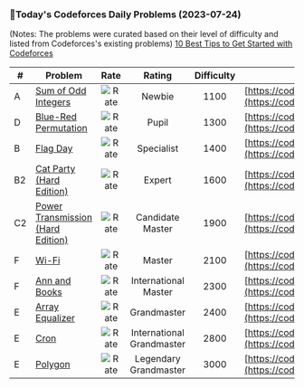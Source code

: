 ### 🌟Today's Codeforces Daily Problems (2023-07-24)
(Notes: The problems were curated based on their level of difficulty and listed from Codeforces's existing problems)
[10 Best Tips to Get Started with Codeforces](https://github.com/ika9810/Codeforces-Daily-Problems/blob/main/10%20Best%20Tips%20to%20Get%20Started%20with%20Codeforces.md)

| # | Problem | Rate| Rating | Difficulty | Contest |
|---| ----- | :--------: | :----------: | :----------: | ---------- |
|A|[Sum of Odd Integers](https://codeforces.com/contest/1327/problem/A)|![Rate](https://img.shields.io/badge/Newbie-1100-lightgrey)|Newbie|1100|[https://codeforces.com/contest/1327](https://codeforces.com/contest/1327)|
|D|[Blue-Red Permutation](https://codeforces.com/contest/1607/problem/D)|![Rate](https://img.shields.io/badge/Pupil-1300-brightgreen)|Pupil|1300|[https://codeforces.com/contest/1607](https://codeforces.com/contest/1607)|
|B|[Flag Day](https://codeforces.com/contest/357/problem/B)|![Rate](https://img.shields.io/badge/Specialist-1400-9cf)|Specialist|1400|[https://codeforces.com/contest/357](https://codeforces.com/contest/357)|
|B2|[Cat Party (Hard Edition)](https://codeforces.com/contest/1163/problem/B2)|![Rate](https://img.shields.io/badge/Expert-1600-blue)|Expert|1600|[https://codeforces.com/contest/1163](https://codeforces.com/contest/1163)|
|C2|[Power Transmission (Hard Edition)](https://codeforces.com/contest/1163/problem/C2)|![Rate](https://img.shields.io/badge/Candidate%20Master-1900-blueviolet)|Candidate Master|1900|[https://codeforces.com/contest/1163](https://codeforces.com/contest/1163)|
|F|[Wi-Fi](https://codeforces.com/contest/1216/problem/F)|![Rate](https://img.shields.io/badge/Master-2100-orange)|Master|2100|[https://codeforces.com/contest/1216](https://codeforces.com/contest/1216)|
|F|[Ann and Books](https://codeforces.com/contest/877/problem/F)|![Rate](https://img.shields.io/badge/International%20Master-2300-orange)|International Master|2300|[https://codeforces.com/contest/877](https://codeforces.com/contest/877)|
|E|[Array Equalizer](https://codeforces.com/contest/1605/problem/E)|![Rate](https://img.shields.io/badge/Grandmaster-2400-red)|Grandmaster|2400|[https://codeforces.com/contest/1605](https://codeforces.com/contest/1605)|
|E|[Cron](https://codeforces.com/contest/698/problem/E)|![Rate](https://img.shields.io/badge/International%20Grandmaster-2800-red)|International Grandmaster|2800|[https://codeforces.com/contest/698](https://codeforces.com/contest/698)|
|E|[Polygon](https://codeforces.com/contest/1572/problem/E)|![Rate](https://img.shields.io/badge/Legendary%20Grandmaster-3000-red)|Legendary Grandmaster|3000|[https://codeforces.com/contest/1572](https://codeforces.com/contest/1572)|
